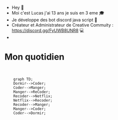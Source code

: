 - Hey 👋 
- Moi c'est Lucas j'ai 13 ans je suis en 3 eme 🎓
- Je développe des bot discord java script 🤖
- Créateur et Administrateur de Creative Commuity : https://discord.gg/FyUWB8UNR8 💻
- 
<h1> Mon quotidien </h1>

<br>

```mermaid 
    graph TD;
    Dormir-->Coder;
    Coder-->Manger;
    Manger-->ReCoder;
    Recoder-->Netflix;
    Netflix-->Recoder;
    Recoder-->Manger;
    Manger-->Coder;
    Coder-->Dormir;
```
